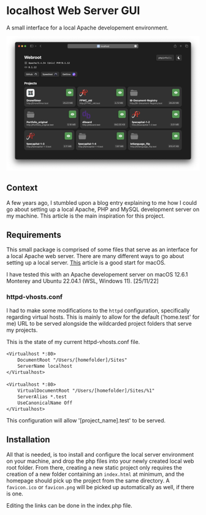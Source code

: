 # localhost Web Server GUI

A small interface for a local Apache developement environment.

![Screenshot](preview.png)

## Context

A few years ago, I stumbled upon a blog entry explaining to me how I could go about setting up a local Apache, PHP and MySQL development server on my machine. This article is the main inspiration for this project.

## Requirements

This small package is comprised of some files that serve as an interface for a local Apache web server. There are many different ways to go about setting up a local server. [This](https://getgrav.org/blog/macos-monterey-apache-multiple-php-versions) article is a good start for macOS.

I have tested this with an Apache developement server on macOS 12.6.1 Monterey and Ubuntu 22.04.1 (WSL, Windows 11). [25/11/22]

### httpd-vhosts.conf

I had to make some modifications to the `httpd` configuration, specifically regarding virtual hosts. This is mainly to allow for the default ('home.test' for me) URL to be served alongside the wildcarded project folders that serve my projects.

This is the state of my current httpd-vhosts.conf file.

```apacheconf
<Virtualhost *:80>
    DocumentRoot "/Users/[homefolder]/Sites"
    ServerName localhost
</Virtualhost>

<Virtualhost *:80>
    VirtualDocumentRoot "/Users/[homefolder]/Sites/%1"
    ServerAlias *.test
    UseCanonicalName Off
</Virtualhost>
```

This configuration will allow '[project_name].test' to be served.

## Installation

All that is needed, is too install and configure the local server environment on your machine, and drop the php files into your newly created local web root folder. From there, creating a new static project only requires the creation of a new folder containing an `index.html` at minimum, and the homepage should pick up the project from the same directory. A `favicon.ico` or `favicon.png` will be picked up automatically as well, if there is one.

Editing the links can be done in the index.php file.
